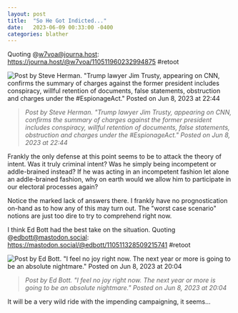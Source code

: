 ```yaml
---
layout: post
title:  "So He Got Indicted..."
date:   2023-06-09 00:33:00 -0400
categories: blather
---
```

Quoting @w7voa@journa.host: <https://journa.host/@w7voa/110511960232994875> #retoot  

![Post by Steve Herman. "Trump lawyer Jim Trusty, appearing on CNN, confirms the summary of charges against the former president includes conspiracy, willful retention of documents, false statements, obstruction and charges under the #EspionageAct." Posted on Jun 8, 2023 at 22:44]({{site.url}}/img/trump-indicted.jpg)  

>*Post by Steve Herman. "Trump lawyer Jim Trusty, appearing on CNN, confirms the summary of charges against the former president includes conspiracy, willful retention of documents, false statements, obstruction and charges under the #EspionageAct." Posted on Jun 8, 2023 at 22:44*  

Frankly the only defense at this point seems to be to attack the theory of intent.  Was it truly criminal intent?  Was he simply being incompetent or addle-brained instead?  If he was acting in an incompetent fashion let alone an addle-brained fashion, why on earth would we allow him to participate in our electoral processes again?  

Notice the marked lack of answers there.  I frankly have no prognostication on-hand as to how any of this may turn out.  The "worst case scenario" notions are just too dire to try to comprehend right now.  

I think Ed Bott had the best take on the situation.  Quoting @edbott@mastodon.social: <https://mastodon.social/@edbott/110511328509215741> #retoot

![Post by Ed Bott. "I feel no joy right now. The next year or more is going to be an absolute nightmare." Posted on Jun 8, 2023 at 20:04]({{site.url}}/img/bott-pain.jpg)  

>*Post by Ed Bott. "I feel no joy right now. The next year or more is going to be an absolute nightmare." Posted on Jun 8, 2023 at 20:04*  

It will be a very wild ride with the impending campaigning, it seems...

